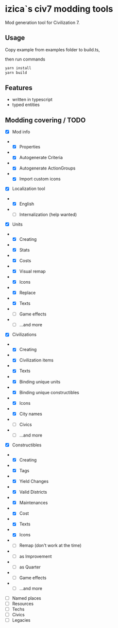 # izica`s civ7 modding tools
Mod generation tool for Civilization 7.

## Usage
Copy example from examples folder to build.ts,

then run commands

```bash
yarn install
yarn build
```

## Features
* written in typescript
* typed entities

## Modding covering / TODO
- [x] Mod info
- - [x] Properties
- - [x] Autogenerate Criteria
- - [x] Autogenerate ActionGroups
- - [x] Import custom icons
- [x] Localization tool
- - [x] English
- - [ ] Internalization (help wanted)
- [x] Units
- - [x] Creating
- - [x] Stats
- - [x] Costs
- - [x] Visual remap
- - [x] Icons
- - [x] Replace
- - [x] Texts
- - [ ] Game effects
- - [ ] ...and more
- [x] Civilizations
- - [x] Creating
- - [x] Civilization items
- - [x] Texts
- - [x] Binding unique units
- - [x] Binding unique constructibles
- - [x] Icons
- - [x] City names
- - [ ] Civics
- - [ ] ...and more
- [x] Constructibles
- - [x] Creating
- - [x] Tags
- - [x] Yield Changes
- - [x] Valid Districts
- - [x] Maintenances
- - [x] Cost
- - [x] Texts
- - [x] Icons
- - [ ] Remap (don't work at the time)
- - [ ] as Improvement
- - [ ] as Quarter
- - [ ] Game effects
- - [ ] ...and more
- [ ] Named places
- [ ] Resources
- [ ] Techs
- [ ] Civics
- [ ] Legacies
